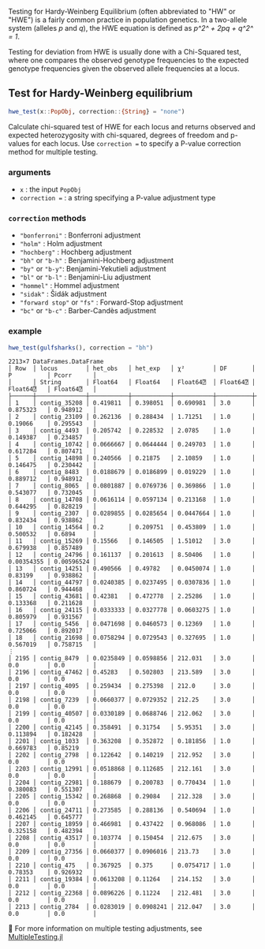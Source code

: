 Testing for Hardy-Weinberg Equilibrium (often abbreviated to "HW" or "HWE") is a fairly common practice in population genetics. In a two-allele system (alleles *p* and *q*), the HWE equation is defined as *p^2^ + 2pq + q^2^ = 1*. 

Testing for deviation from HWE is usually done with a Chi-Squared test, where one compares the observed genotype frequencies to the expected genotype frequencies given the observed allele frequencies at a locus. 

## Test for Hardy-Weinberg equilibrium

```julia
hwe_test(x::PopObj, correction::{String} = "none")
```

Calculate chi-squared test of HWE for each locus and returns observed and expected heterozygosity with chi-squared, degrees of freedom and p-values for each locus.  Use `correction =` to specify a P-value correction method for multiple testing.

### arguments

- `x` : the input `PopObj`
- `correction =`  : a string specifying a P-value adjustment type

### `correction` methods

- `"bonferroni"` : Bonferroni adjustment
- `"holm"` : Holm adjustment
- `"hochberg"` : Hochberg adjustment
- `"bh"` or `"b-h"` : Benjamini-Hochberg adjustment
- `"by"` or `"b-y"`: Benjamini-Yekutieli adjustment
- `"bl"` or `"b-l"` : Benjamini-Liu adjustment
- `"hommel"` : Hommel adjustment
- `"sidak"` : Šidák adjustment
- `"forward stop"` or `"fs"` : Forward-Stop adjustment
- `"bc"` or `"b-c"` : Barber-Candès adjustment



### example

```julia tab="example"
hwe_test(gulfsharks(), correction = "bh")
```

``` tab="output"
2213×7 DataFrames.DataFrame
│ Row  │ locus        │ het_obs   │ het_exp   │ χ²        │ DF       │ P          │ Pcorr      │
│      │ String       │ Float64   │ Float64   │ Float64⍰  │ Float64⍰ │ Float64⍰   │ Float64⍰   │
├──────┼──────────────┼───────────┼───────────┼───────────┼──────────┼────────────┼────────────┤
│ 1    │ contig_35208 │ 0.419811  │ 0.398051  │ 0.690981  │ 3.0      │ 0.875323   │ 0.948912   │
│ 2    │ contig_23109 │ 0.262136  │ 0.288434  │ 1.71251   │ 1.0      │ 0.19066    │ 0.295543   │
│ 3    │ contig_4493  │ 0.205742  │ 0.228532  │ 2.0785    │ 1.0      │ 0.149387   │ 0.234857   │
│ 4    │ contig_10742 │ 0.0666667 │ 0.0644444 │ 0.249703  │ 1.0      │ 0.617284   │ 0.807471   │
│ 5    │ contig_14898 │ 0.240566  │ 0.21875   │ 2.10859   │ 1.0      │ 0.146475   │ 0.230442   │
│ 6    │ contig_8483  │ 0.0188679 │ 0.0186899 │ 0.019229  │ 1.0      │ 0.889712   │ 0.948912   │
│ 7    │ contig_8065  │ 0.0801887 │ 0.0769736 │ 0.369866  │ 1.0      │ 0.543077   │ 0.732045   │
│ 8    │ contig_14708 │ 0.0616114 │ 0.0597134 │ 0.213168  │ 1.0      │ 0.644295   │ 0.828219   │
│ 9    │ contig_2307  │ 0.0289855 │ 0.0285654 │ 0.0447664 │ 1.0      │ 0.832434   │ 0.938862   │
│ 10   │ contig_14564 │ 0.2       │ 0.209751  │ 0.453809  │ 1.0      │ 0.500532   │ 0.6894     │
│ 11   │ contig_15269 │ 0.15566   │ 0.146505  │ 1.51012   │ 3.0      │ 0.679938   │ 0.857489   │
│ 12   │ contig_24796 │ 0.161137  │ 0.201613  │ 8.50406   │ 1.0      │ 0.00354355 │ 0.00596524 │
│ 13   │ contig_14251 │ 0.490566  │ 0.49782   │ 0.0450074 │ 1.0      │ 0.83199    │ 0.938862   │
│ 14   │ contig_44797 │ 0.0240385 │ 0.0237495 │ 0.0307836 │ 1.0      │ 0.860724   │ 0.944468   │
│ 15   │ contig_43681 │ 0.42381   │ 0.472778  │ 2.25286   │ 1.0      │ 0.133368   │ 0.211628   │
│ 16   │ contig_24115 │ 0.0333333 │ 0.0327778 │ 0.0603275 │ 1.0      │ 0.805979   │ 0.931567   │
│ 17   │ contig_5456  │ 0.0471698 │ 0.0460573 │ 0.12369   │ 1.0      │ 0.725066   │ 0.892017   │
│ 18   │ contig_21698 │ 0.0758294 │ 0.0729543 │ 0.327695  │ 1.0      │ 0.567019   │ 0.758715   │
⋮
│ 2195 │ contig_8479  │ 0.0235849 │ 0.0598856 │ 212.031   │ 3.0      │ 0.0        │ 0.0        │
│ 2196 │ contig_47462 │ 0.45283   │ 0.502803  │ 213.589   │ 3.0      │ 0.0        │ 0.0        │
│ 2197 │ contig_4095  │ 0.259434  │ 0.275398  │ 212.0     │ 3.0      │ 0.0        │ 0.0        │
│ 2198 │ contig_7239  │ 0.0660377 │ 0.0729352 │ 212.25    │ 3.0      │ 0.0        │ 0.0        │
│ 2199 │ contig_40507 │ 0.0330189 │ 0.0688746 │ 212.062   │ 3.0      │ 0.0        │ 0.0        │
│ 2200 │ contig_42145 │ 0.358491  │ 0.31754   │ 5.95351   │ 3.0      │ 0.113894   │ 0.182428   │
│ 2201 │ contig_1033  │ 0.363208  │ 0.352872  │ 0.181856  │ 1.0      │ 0.669783   │ 0.85219    │
│ 2202 │ contig_2798  │ 0.122642  │ 0.140219  │ 212.952   │ 3.0      │ 0.0        │ 0.0        │
│ 2203 │ contig_12991 │ 0.0518868 │ 0.112685  │ 212.161   │ 3.0      │ 0.0        │ 0.0        │
│ 2204 │ contig_22981 │ 0.188679  │ 0.200783  │ 0.770434  │ 1.0      │ 0.380083   │ 0.551307   │
│ 2205 │ contig_15342 │ 0.268868  │ 0.29084   │ 212.328   │ 3.0      │ 0.0        │ 0.0        │
│ 2206 │ contig_24711 │ 0.273585  │ 0.288136  │ 0.540694  │ 1.0      │ 0.462145   │ 0.645777   │
│ 2207 │ contig_18959 │ 0.466981  │ 0.437422  │ 0.968086  │ 1.0      │ 0.325158   │ 0.482394   │
│ 2208 │ contig_43517 │ 0.103774  │ 0.150454  │ 212.675   │ 3.0      │ 0.0        │ 0.0        │
│ 2209 │ contig_27356 │ 0.0660377 │ 0.0906016 │ 213.73    │ 3.0      │ 0.0        │ 0.0        │
│ 2210 │ contig_475   │ 0.367925  │ 0.375     │ 0.0754717 │ 1.0      │ 0.78353    │ 0.926932   │
│ 2211 │ contig_19384 │ 0.0613208 │ 0.11264   │ 214.152   │ 3.0      │ 0.0        │ 0.0        │
│ 2212 │ contig_22368 │ 0.0896226 │ 0.11224   │ 212.481   │ 3.0      │ 0.0        │ 0.0        │
│ 2213 │ contig_2784  │ 0.0283019 │ 0.0908241 │ 212.047   │ 3.0      │ 0.0        │ 0.0        │
```



:thinking: For more information on multiple testing adjustments, see [MultipleTesting.jl](https://juliangehring.github.io/MultipleTesting.jl/stable/)

